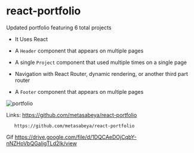 # react-portfolio

  Updated portfolio featuring 6 total projects

* It  Uses React

* A `Header` component that appears on multiple pages

* A single `Project` component that  used multiple times on a single page 

* Navigation with React Router, dynamic rendering, or another third part router

* A `Footer` component that appears on multiple pages


![portfolio](https://user-images.githubusercontent.com/65740871/99138682-9dd00800-25ef-11eb-9585-86c601b78006.gif)







Links: https://github.com/metasabeya/react-portfolio
 
       https://github.com/metasabeya/react-portfolio

Gif https://drive.google.com/file/d/1DQCAeDOjCqbY-nNZHoVbQGaIigTLd2Ik/view
